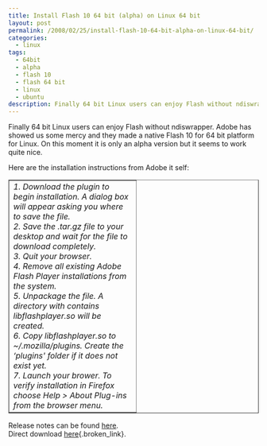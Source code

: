 ```yaml
---
title: Install Flash 10 64 bit (alpha) on Linux 64 bit
layout: post
permalink: /2008/02/25/install-flash-10-64-bit-alpha-on-linux-64-bit/
categories:
  - linux
tags:
  - 64bit
  - alpha
  - flash 10
  - flash 64 bit
  - linux
  - ubuntu
description: Finally 64 bit Linux users can enjoy Flash without ndiswrapper. Adobe has showed us some mercy and they made a native Flash 10 for 64 bit platform for Linux. On this moment it is only an alpha version but it seems to work quite nice.
---
```

Finally 64 bit Linux users can enjoy Flash without ndiswrapper. Adobe has showed us some mercy and they made a native Flash 10 for 64 bit platform for Linux. On this moment it is only an alpha version but it seems to work quite nice.

Here are the installation instructions from Adobe it self:

<table border="1" cellspacing="0" cellpadding="4" width="100%">
  <col width="256"></col> <tr>
    <td width="100%" valign="top">
      <em>1. Download the plugin to begin installation. A dialog box will appear asking you where to save the file. </em><br /> <em>2. Save the .tar.gz file to your desktop and wait for the file to download completely. </em><br /> <em>3. Quit your browser. </em><br /> <em>4. Remove all existing Adobe Flash Player installations from the system. </em><br /> <em>5. Unpackage the file. A directory with contains libflashplayer.so will be created. </em><br /> <em>6. Copy libflashplayer.so to ~/.mozilla/plugins. Create the &#8216;plugins' folder if it does not exist yet. </em><br /> <em>7. Launch your brower. To verify installation in Firefox choose Help > About Plug-ins from the browser menu. </em>
    </td>
  </tr>
</table>

Release notes can be found [here][1].  
Direct download [here][2]{.broken_link}.

 [1]: http://labs.adobe.com/technologies/flashplayer10/releasenotes_64bit.html "Release notes"
 [2]: http://download.macromedia.com/pub/labs/flashplayer10/libflashplayer-10.0.d20.7.linux-x86_64.so.tar.gz